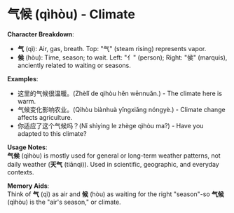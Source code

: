 # **气候 (qìhòu) - Climate**

**Character Breakdown**:  
- **气** (qì): Air, gas, breath. Top: "气" (steam rising) represents vapor.  
- **候** (hòu): Time, season; to wait. Left: "亻" (person); Right: "侯" (marquis), anciently related to waiting or seasons.

**Examples**:  
- 这里的气候很温暖。(Zhèlǐ de qìhòu hěn wēnnuǎn.) - The climate here is warm.  
- 气候变化影响农业。(Qìhòu biànhuà yǐngxiǎng nóngyè.) - Climate change affects agriculture.  
- 你适应了这个气候吗？(Nǐ shìyìng le zhège qìhòu ma?) - Have you adapted to this climate?

**Usage Notes**:  
**气候** (qìhòu) is mostly used for general or long-term weather patterns, not daily weather (**天气** (tiānqì)). Used in scientific, geographic, and everyday contexts.

**Memory Aids**:  
Think of **气** (qì) as air and **候** (hòu) as waiting for the right "season"-so **气候** (qìhòu) is the "air's season," or climate.